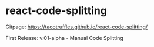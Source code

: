 # react-code-splitting

Gitpage: https://tacotruffles.github.io/react-code-splitting/

First Release: v.01-alpha - Manual Code Splitting